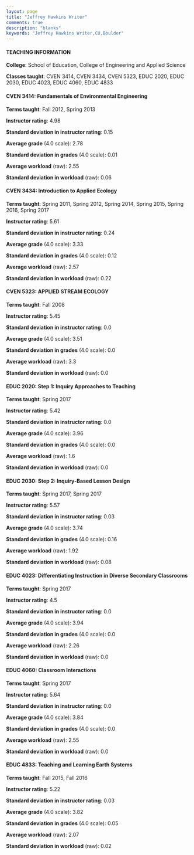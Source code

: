 ```yaml
---
layout: page
title: "Jeffrey Hawkins Writer" 
comments: true
description: "blanks"
keywords: "Jeffrey Hawkins Writer,CU,Boulder"
---
```

<head>
<script src="https://ajax.googleapis.com/ajax/libs/jquery/2.1.3/jquery.min.js"></script>
<script src="https://dl.dropboxusercontent.com/s/pc42nxpaw1ea4o9/highcharts.js?dl=0"></script>
<!-- <script src="../assets/js/highcharts.js"></script> -->
<style type="text/css">@font-face {
	font-family: "Bebas Neue";
	src: url(https://www.filehosting.org/file/details/544349/BebasNeue Regular.otf) format("opentype");
	}
	h1.Bebas { 
		font-family: "Bebas Neue", Verdana, Tahoma;
	}
</style>
</head>
	   
#### TEACHING INFORMATION

**College**: School of Education, College of Engineering and Applied Science

**Classes taught**: CVEN 3414, CVEN 3434, CVEN 5323, EDUC 2020, EDUC 2030, EDUC 4023, EDUC 4060, EDUC 4833

#### CVEN 3414: Fundamentals of Environmental Engineering

**Terms taught**: Fall 2012, Spring 2013

**Instructor rating**: 4.98

**Standard deviation in instructor rating**: 0.15

**Average grade** (4.0 scale): 2.78

**Standard deviation in grades** (4.0 scale): 0.01

**Average workload** (raw): 2.55

**Standard deviation in workload** (raw): 0.06

#### CVEN 3434: Introduction to Applied Ecology

**Terms taught**: Spring 2011, Spring 2012, Spring 2014, Spring 2015, Spring 2016, Spring 2017

**Instructor rating**: 5.61

**Standard deviation in instructor rating**: 0.24

**Average grade** (4.0 scale): 3.33

**Standard deviation in grades** (4.0 scale): 0.12

**Average workload** (raw): 2.57

**Standard deviation in workload** (raw): 0.22

#### CVEN 5323: APPLIED STREAM ECOLOGY

**Terms taught**: Fall 2008

**Instructor rating**: 5.45

**Standard deviation in instructor rating**: 0.0

**Average grade** (4.0 scale): 3.51

**Standard deviation in grades** (4.0 scale): 0.0

**Average workload** (raw): 3.3

**Standard deviation in workload** (raw): 0.0

#### EDUC 2020: Step 1: Inquiry Approaches to Teaching

**Terms taught**: Spring 2017

**Instructor rating**: 5.42

**Standard deviation in instructor rating**: 0.0

**Average grade** (4.0 scale): 3.96

**Standard deviation in grades** (4.0 scale): 0.0

**Average workload** (raw): 1.6

**Standard deviation in workload** (raw): 0.0

#### EDUC 2030: Step 2: Inquiry-Based Lesson Design

**Terms taught**: Spring 2017, Spring 2017

**Instructor rating**: 5.57

**Standard deviation in instructor rating**: 0.03

**Average grade** (4.0 scale): 3.74

**Standard deviation in grades** (4.0 scale): 0.16

**Average workload** (raw): 1.92

**Standard deviation in workload** (raw): 0.08

#### EDUC 4023: Differentiating Instruction in Diverse Secondary Classrooms

**Terms taught**: Spring 2017

**Instructor rating**: 4.5

**Standard deviation in instructor rating**: 0.0

**Average grade** (4.0 scale): 3.94

**Standard deviation in grades** (4.0 scale): 0.0

**Average workload** (raw): 2.26

**Standard deviation in workload** (raw): 0.0

#### EDUC 4060: Classroom Interactions

**Terms taught**: Spring 2017

**Instructor rating**: 5.64

**Standard deviation in instructor rating**: 0.0

**Average grade** (4.0 scale): 3.84

**Standard deviation in grades** (4.0 scale): 0.0

**Average workload** (raw): 2.55

**Standard deviation in workload** (raw): 0.0

#### EDUC 4833: Teaching and Learning Earth Systems

**Terms taught**: Fall 2015, Fall 2016

**Instructor rating**: 5.22

**Standard deviation in instructor rating**: 0.03

**Average grade** (4.0 scale): 3.82

**Standard deviation in grades** (4.0 scale): 0.05

**Average workload** (raw): 2.07

**Standard deviation in workload** (raw): 0.02

